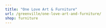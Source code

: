 ```yaml
---
title: "One Love Art & Furniture"
url: /greenville/one-love-art-and-furniture/
shop: furniture
---
```

